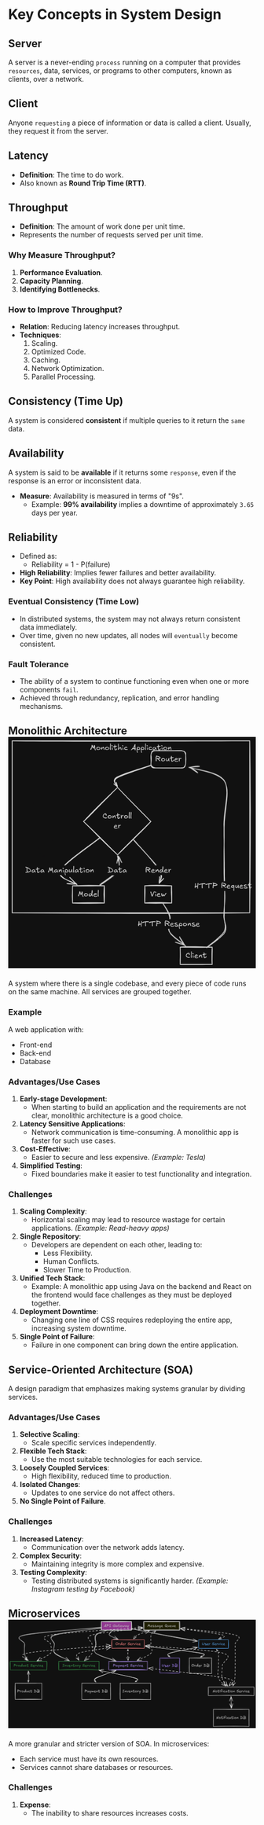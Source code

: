 # Key Concepts in System Design

## Server

A server is a never-ending `process` running on a computer that provides `resources`, data, services, or programs to other computers, known as clients, over a network.

## Client

Anyone `requesting` a piece of information or data is called a client. Usually, they request it from the server.

## Latency

- **Definition**: The time to do work.
- Also known as **Round Trip Time (RTT)**.

## Throughput

- **Definition**: The amount of work done per unit time.
- Represents the number of requests served per unit time.

### Why Measure Throughput?

1. **Performance Evaluation**.
2. **Capacity Planning**.
3. **Identifying Bottlenecks**.

### How to Improve Throughput?

- **Relation**: Reducing latency increases throughput.
- **Techniques**:
  1. Scaling.
  2. Optimized Code.
  3. Caching.
  4. Network Optimization.
  5. Parallel Processing.

## Consistency (Time Up)

A system is considered **consistent** if multiple queries to it return the `same` data.

## Availability

A system is said to be **available** if it returns some `response`, even if the response is an error or inconsistent data.

- **Measure**: Availability is measured in terms of "9s".
  - Example: **99% availability** implies a downtime of approximately `3.65` days per year.

## Reliability

- Defined as:
  - Reliability = 1 - P(failure)
- **High Reliability**: Implies fewer failures and better availability.
- **Key Point**: High availability does not always guarantee high reliability.

### Eventual Consistency (Time Low)

- In distributed systems, the system may not always return consistent data immediately.
- Over time, given no new updates, all nodes will `eventually` become consistent.

### Fault Tolerance

- The ability of a system to continue functioning even when one or more components `fail`.
- Achieved through redundancy, replication, and error handling mechanisms.

## Monolithic Architecture ![Image](monolithic.png)

A system where there is a single codebase, and every piece of code runs on the same machine. All services are grouped together.

### Example

A web application with:

- Front-end
- Back-end
- Database

### Advantages/Use Cases

1. **Early-stage Development**:
   - When starting to build an application and the requirements are not clear, monolithic architecture is a good choice.
2. **Latency Sensitive Applications**:
   - Network communication is time-consuming. A monolithic app is faster for such use cases.
3. **Cost-Effective**:
   - Easier to secure and less expensive. _(Example: Tesla)_
4. **Simplified Testing**:
   - Fixed boundaries make it easier to test functionality and integration.

### Challenges

1. **Scaling Complexity**:
   - Horizontal scaling may lead to resource wastage for certain applications. _(Example: Read-heavy apps)_
2. **Single Repository**:
   - Developers are dependent on each other, leading to:
     - Less Flexibility.
     - Human Conflicts.
     - Slower Time to Production.
3. **Unified Tech Stack**:
   - Example: A monolithic app using Java on the backend and React on the frontend would face challenges as they must be deployed together.
4. **Deployment Downtime**:
   - Changing one line of CSS requires redeploying the entire app, increasing system downtime.
5. **Single Point of Failure**:
   - Failure in one component can bring down the entire application.

## Service-Oriented Architecture (SOA)

A design paradigm that emphasizes making systems granular by dividing services.

### Advantages/Use Cases

1. **Selective Scaling**:
   - Scale specific services independently.
2. **Flexible Tech Stack**:
   - Use the most suitable technologies for each service.
3. **Loosely Coupled Services**:
   - High flexibility, reduced time to production.
4. **Isolated Changes**:
   - Updates to one service do not affect others.
5. **No Single Point of Failure**.

### Challenges

1. **Increased Latency**:
   - Communication over the network adds latency.
2. **Complex Security**:
   - Maintaining integrity is more complex and expensive.
3. **Testing Complexity**:
   - Testing distributed systems is significantly harder. _(Example: Instagram testing by Facebook)_

## Microservices ![Image](microservices.png)

A more granular and stricter version of SOA. In microservices:

- Each service must have its own resources.
- Services cannot share databases or resources.

### Challenges

1. **Expense**:
   - The inability to share resources increases costs.
